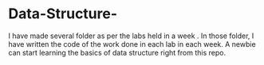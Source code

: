 # Data-Structure-
I have made several folder as per the labs held in a week . 
In those folder, I have written the code of the work done in each lab in each week.
A newbie can start learning the basics of data structure right from this repo.
